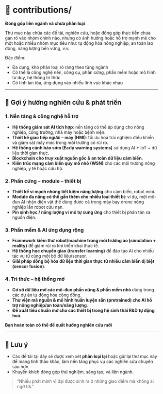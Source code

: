 # 📁 contributions/
**Đóng góp liên ngành và chưa phân loại**

Thư mục này chứa các đề tài, nghiên cứu, hoặc đóng góp thực tiễn chưa gán rõ vào nhóm chính nào, nhưng có ảnh hưởng hoặc hỗ trợ mạnh mẽ cho một hoặc nhiều nhóm mục tiêu như: tự động hóa nông nghiệp, an toàn lao động, năng lượng bền vững, v.v.

Đặc điểm:
- Đa dụng, khó phân loại rõ ràng theo từng ngành
- Có thể là công nghệ nền, công cụ, phần cứng, phần mềm hoặc mô hình tư duy, hệ thống tri thức
- Có tính lan tỏa, ứng dụng vào nhiều lĩnh vực khác nhau

---

## 🔧 Gợi ý hướng nghiên cứu & phát triển

### 1. Nền tảng & công nghệ hỗ trợ
- **Hệ thống giám sát AI tích hợp**: nền tảng có thể áp dụng cho nông nghiệp, công trường, nhà máy hoặc bệnh viện.
- **Thiết kế giao tiếp người – máy (HMI)**: tối ưu hoá trải nghiệm điều khiển và giám sát máy móc trong môi trường có rủi ro.
- **Hệ thống cảnh báo sớm (Early warning systems)** sử dụng AI + IoT + dữ liệu thời gian thực.
- **Blockchain cho truy xuất nguồn gốc & an toàn dữ liệu cảm biến**.
- **Kiến trúc mạng cảm biến quy mô nhỏ (WSN)** cho các môi trường nông nghiệp, y tế hoặc cứu hộ.

### 2. Phần cứng – module – thiết bị
- **Thiết kế vi mạch nhúng tiết kiệm năng lượng** cho cảm biến, robot mini.
- **Module đa năng có thể gắn thêm cho nhiều loại thiết bị**: ví dụ, một mô-đun AI nhận diện vật thể dùng được cả trong máy bay drone nông nghiệp lẫn robot cứu nạn.
- **Pin sinh học / năng lượng vi mô tự cung ứng** cho thiết bị phân tán xa nguồn điện.

### 3. Phần mềm & AI ứng dụng rộng
- **Framework kiểm thử robot/machine trong môi trường ảo (simulation + reality)** để giảm rủi ro khi triển khai thực tế.
- **Hệ thống học chuyển giao (transfer learning)** để đào tạo AI cho nhiều tác vụ từ cùng một bộ dữ liệu/sensor.
- **Giải pháp đồng bộ hóa dữ liệu thời gian thực từ nhiều cảm biến dị biệt (sensor fusion)**.

### 4. Tri thức – hệ thống mở
- **Cơ sở dữ liệu mở các mô-đun phần cứng & phần mềm nhỏ** dùng trong các dự án tự động hóa cộng đồng.
- **Thư viện mã nguồn & mô hình huấn luyện sẵn (pretrained) cho AI hỗ trợ nông nghiệp/an toàn/năng lượng**.
- **Đề xuất tiêu chuẩn mở cho các thiết bị trong hệ sinh thái R&D tự động hoá**.

**Bạn hoàn toàn có thể đề xuất hướng nghiên cứu mới**

---

## 📌 Lưu ý
- Các đề tài tại đây sẽ được xem xét **phân loại lại** hoặc giữ lại thư mục này để mang tính thảo khảo, làm nền tảng phục vụ các nghiên cứu chuyên sáu hơn.
- Khuyến khích đóng góp thử nghiệm, sáng tạo, và liên ngành.

> “Nhiều phát minh vĩ đại được sinh ra ở những giao điểm mà không ai ngờ tới.”
